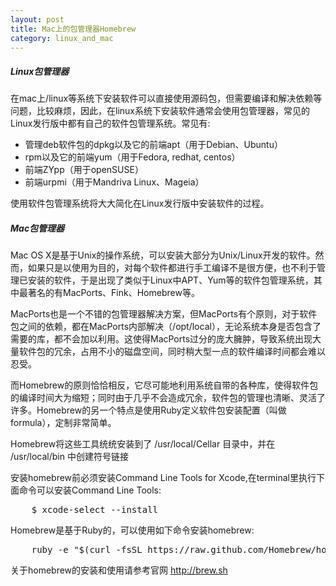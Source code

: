 ```yaml
---
layout: post
title: Mac上的包管理器Homebrew
category: linux_and_mac
---
```


##### Linux包管理器

在mac上/linux等系统下安装软件可以直接使用源码包，但需要编译和解决依赖等问题，比较麻烦，因此，在linux系统下安装软件通常会使用包管理器，常见的Linux发行版中都有自己的软件包管理系统。常见有:

* 管理deb软件包的dpkg以及它的前端apt（用于Debian、Ubuntu）
* rpm以及它的前端yum（用于Fedora, redhat, centos）
* 前端ZYpp（用于openSUSE）
* 前端urpmi（用于Mandriva Linux、Mageia）

使用软件包管理系统将大大简化在Linux发行版中安装软件的过程。

##### Mac包管理器

Mac OS X是基于Unix的操作系统，可以安装大部分为Unix/Linux开发的软件。然而，如果只是以使用为目的，对每个软件都进行手工编译不是很方便，也不利于管理已安装的软件，于是出现了类似于Linux中APT、Yum等的软件包管理系统，其中最著名的有MacPorts、Fink、Homebrew等。

MacPorts也是一个不错的包管理器解决方案，但MacPorts有个原则，对于软件包之间的依赖，都在MacPorts内部解决（/opt/local），无论系统本身是否包含了需要的库，都不会加以利用。这使得MacPorts过分的庞大臃肿，导致系统出现大量软件包的冗余，占用不小的磁盘空间，同时稍大型一点的软件编译时间都会难以忍受。

而Homebrew的原则恰恰相反，它尽可能地利用系统自带的各种库，使得软件包的编译时间大为缩短；同时由于几乎不会造成冗余，软件包的管理也清晰、灵活了许多。Homebrew的另一个特点是使用Ruby定义软件包安装配置（叫做formula），定制非常简单。

Homebrew将这些工具统统安装到了 /usr/local/Cellar 目录中，并在 /usr/local/bin 中创建符号链接

安装homebrew前必须安装Command Line Tools for Xcode,在terminal里执行下面命令可以安装Command Line Tools:

<pre class="prettyprint">
    $ xcode-select --install
</pre>

Homebrew是基于Ruby的，可以使用如下命令安装homebrew:

<pre class="prettyprint">
    ruby -e "$(curl -fsSL https://raw.github.com/Homebrew/homebrew/go/install)"
</pre>

关于homebrew的安装和使用请参考官网 <http://brew.sh>